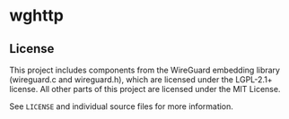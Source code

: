 # wghttp

## License

This project includes components from the WireGuard embedding library (wireguard.c and wireguard.h), which are licensed under the LGPL-2.1+ license. All other parts of this project are licensed under the MIT License.

See `LICENSE` and individual source files for more information.
